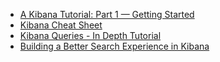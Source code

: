 * [A Kibana Tutorial: Part 1 — Getting Started](https://logz.io/blog/kibana-tutorial/)
* [Kibana Cheat Sheet](https://drive.google.com/file/d/0B2S_IOa0MiOHWndxWFRiUHNoNW8/view)
* [Kibana Queries - In Depth Tutorial](https://www.timroes.de/2016/05/29/elasticsearch-kibana-queries-in-depth-tutorial/)
* [​Building a Better Search Experience in Kibana](https://www.elastic.co/blog/building-a-better-search-experience-in-kibana?blade=linkedin)